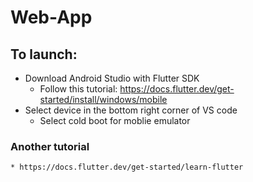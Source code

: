 # Web-App
## To launch: 
* Download Android Studio with Flutter SDK 
    * Follow this tutorial: https://docs.flutter.dev/get-started/install/windows/mobile
* Select device in the bottom right corner of VS code
    * Select cold boot for moblie emulator
### Another tutorial 
    * https://docs.flutter.dev/get-started/learn-flutter 